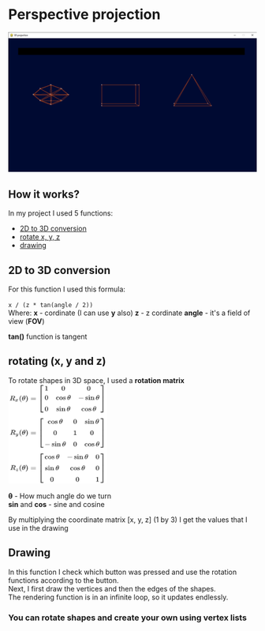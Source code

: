 # Perspective projection
<img src="img/Screenshot.png" alt="Screenshot" width="600">

## How it works?
In my project I used 5 functions: 
- [2D to 3D conversion](https://github.com/Jjponvv/Perspective-Projection/edit/main/README.md#2d-to-3d-conversion)
- [rotate x, y, z](https://github.com/Jjponvv/Perspective-Projection/edit/main/README.md#rotating-x-y-and-z)
- [drawing](https://github.com/Jjponvv/Perspective-Projection/edit/main/README.md#rotating-x-y-and-z)

## 2D to 3D conversion

For this function I used this formula:

`x / (z * tan(angle / 2))`  
Where:
**x** - cordinate (I can use **y** also)
**z** - z cordinate
**angle** - it's a field of view (**FOV**)

**tan()** function is tangent

## rotating (**x**, **y** and **z**)

To rotate shapes in 3D space, I used a **rotation matrix**  
<img src="img/RotationMatrices.png" alt="matrix example" width="200" height="200">

**θ** - How much angle do we turn  
**sin** and **cos** - sine and cosine

By multiplying the coordinate matrix [x, y, z] (1 by 3) I get the values ​​that I use in the drawing

## Drawing
In this function I check which button was pressed and use the rotation functions according to the button.  
Next, I first draw the vertices and then the edges of the shapes.  
The rendering function is in an infinite loop, so it updates endlessly.

### You can rotate shapes and create your own using vertex lists
